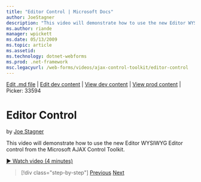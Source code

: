 ```yaml
---
title: "Editor Control | Microsoft Docs"
author: JoeStagner
description: "This video will demonstrate how to use the new Editor WYSIWYG Editor control from the Microsoft AJAX Control Toolkit."
ms.author: riande
manager: wpickett
ms.date: 05/13/2009
ms.topic: article
ms.assetid: 
ms.technology: dotnet-webforms
ms.prod: .net-framework
msc.legacyurl: /web-forms/videos/ajax-control-toolkit/editor-control
---
```

[Edit .md file](C:\Projects\msc\dev\Msc.Www\Web.ASP\App_Data\github\web-forms\videos\ajax-control-toolkit\editor-control.md) | [Edit dev content](http://www.aspdev.net/umbraco#/content/content/edit/26571) | [View dev content](http://docs.aspdev.net/tutorials/web-forms/videos/ajax-control-toolkit/editor-control.html) | [View prod content](http://www.asp.net/web-forms/videos/ajax-control-toolkit/editor-control) | Picker: 33594

Editor Control
====================
by [Joe Stagner](https://github.com/JoeStagner)

This video will demonstrate how to use the new Editor WYSIWYG Editor control from the Microsoft AJAX Control Toolkit.

[&#9654; Watch video (4 minutes)](https://channel9.msdn.com/Blogs/ASP-NET-Site-Videos/editor-control)

>[!div class="step-by-step"] [Previous](combo-box.md) [Next](editor-control-custom.md)
